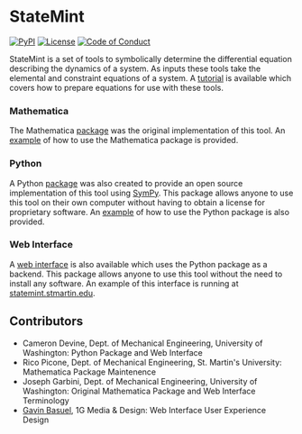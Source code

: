 # StateMint

[![PyPI](https://img.shields.io/pypi/v/StateMint.svg)](https://pypi.org/project/StateMint/)
[![License](https://img.shields.io/github/license/CameronDevine/StateMint.svg)](LICENSE)
[![Code of Conduct](https://img.shields.io/badge/contributor%20covenant-v1.4-blue.svg)](CODE_OF_CONDUCT.md)

StateMint is a set of tools to symbolically determine the differential equation describing the dynamics of a system.
As inputs these tools take the elemental and constraint equations of a system.
A [tutorial](tutorial.md) is available which covers how to prepare equations for use with these tools.

### Mathematica

The Mathematica [package](mathematica) was the original implementation of this tool.
An [example](mathematica/Example.nb) of how to use the Mathematica package is provided.

### Python

A Python [package](python) was also created to provide an open source implementation of this tool using [SymPy](http://www.sympy.org).
This package allows anyone to use this tool on their own computer without having to obtain a license for proprietary software.
An [example](python/Example.ipynb) of how to use the Python package is also provided.

### Web Interface

A [web interface](web) is also available which uses the Python package as a backend.
This package allows anyone to use this tool without the need to install any software.
An example of this interface is running at [statemint.stmartin.edu](http://statemint.stmartin.edu).

## Contributors

- Cameron Devine, Dept. of Mechanical Engineering, University of Washington: Python Package and Web Interface
- Rico Picone, Dept. of Mechanical Engineering, St. Martin's University: Mathematica Package Maintenence
- Joseph Garbini, Dept. of Mechanical Engineering, University of Washington: Original Mathematica Package and Web Interface Terminology
- [Gavin Basuel](gavinbasuel.com), 1G Media & Design: Web Interface User Experience Design
